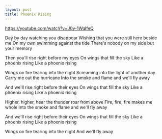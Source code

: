 ```yaml
---
layout: post
title: Phoenix Rising
--- 
```


https://youtube.com/watch?v=J0y-1WqIfeQ 

Day by day watching you disappear
Wishing that you were still here beside me
On my own swimming against the tide
There's nobody on my side but your memory 

Then you'll rise right before my eyes
On wings that fill the sky
Like a phoenix rising
Like a phoenix rising 

Wings on fire tearing into the night
Screaming into the light of another day
Carry me out the hurricane
Into the smoke and flame and we'll fly away 

And we'll rise right before their eyes
On wings that fill the sky
Like a phoenix rising
Like a phoenix rising 

Higher, higher, hear the thunder roar from above
Fire, fire, fire makes me whole
Into the smoke and flame and we'll fly away 

And we'll rise right before their eyes
On wings that fill the sky
Like a phoenix rising
Like a phoenix rising 

Wings on fire tearing into the night
And we'll fly away
